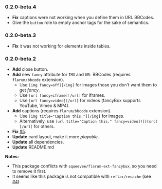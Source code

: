 ### 0.2.0-beta.4
- **Fix** captions were not working when you define them in URL BBCodes.
- Give the `button` role to empty anchor tags for the sake of semantics.

### 0.2.0-beta.3
- **Fix** it was not working for elements inside tables.

### 0.2.0-beta.2
- **Add** close button.
- **Add** new `fancy` attribute for `IMG` and `URL` BBCodes (requires `flarum/bbcode` extension).
    + Use `[img fancy=off][/img]` for images those you don't want them to get _fancy_.
    + Use `[url fancy=iframe][/url]` for iframes.
    + Use `[url fancy=video][/url]` for videos (fancyBox supports YouTube, Vimeo & MP4).
- **Add** captions (requires `flarum/bbcode` extension).
    + Use `[img title="Caption this."][/img]` for images.
    + Alternatively, use `[url title="Caption this." fancy=video]![](src)[/url]` for others.
- **Fix** [#5](https://github.com/squeevee/flarum-ext-fancybox/issues/5).
- **Update** card layout, make it more _playable_.
- **Update** all dependencies.
- **Update** README.md

**Notes:**
- This package conflicts with `squeevee/flarum-ext-fancybox`, so you need to remove it first.
- It seems like this package is not compatible with `reflar/recache` (see [#4](https://github.com/squeevee/flarum-ext-fancybox/issues/4)).
